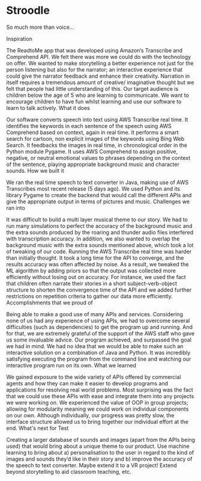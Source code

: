 # Stroodle
So much more than voice...

Inspiration

The ReadtoMe app that was developed using Amazon’s Transcribe and Comprehend API.
We felt there was more we could do with the technology on offer.
We wanted to make storytelling a better experience not just for the person listening but also for the narrator; an interactive experience that could give the narrator feedback and enhance their creativity.
Narration in itself requires a tremendous amount of creative/ imaginative thought but we felt that people had little understanding of this.
Our target audience is children below the age of 5 who are learning to communicate. We want to encourage children to have fun whilst learning and use our software to learn to talk actively.
What it does

Our software converts speech into text using AWS Transcribe real time.
It identifies the keywords in each sentence of the speech using AWS Comprehend based on context, again in real time.
It performs a smart search for cartoon, non explicit images of the keywords using Bing Web Search.
It feedbacks the images in real time, in chronological order in the Python module Pygame.
It uses AWS Comprehend to assign positive, negative, or neutral emotional values to phrases depending on the context of the sentence, playing appropriate background music and character sounds.
How we built it

We ran the real time speech to text converter in Java, making use of AWS Transcribes most recent release (5 days ago).
We used Python and its library Pygame to create the backend that would call the different APIs and give the appropriate output in terms of pictures and music.
Challenges we ran into

It was difficult to build a multi layer musical theme to our story. We had to run many simulations to perfect the accuracy of the background music and the extra sounds produced by the roaring and thunder audio files interfered with transcription accuracy. In addition, we also wanted to overlap the background music with the extra sounds mentioned above, which took a lot of tweaking of our code.
Running the AWS Transcribe real time was harder than initially thought. It took a long time for the API to converge, and the results accuracy was often affected by noise. As a result, we tweaked the ML algorithm by adding priors so that the output was collected more efficiently without losing out on accuracy. For instance, we used the fact that children often narrate their stories in a short subject-verb-object structure to shorten the convergence time of the API and we added further restrictions on repetition criteria to gather our data more efficiently.
Accomplishments that we proud of

Being able to make a good use of many APIs and services. Considering none of us had any experience of using APIs, we had to overcome several difficulties (such as dependencies) to get the program up and running. And for that, we are extremely grateful of the support of the AWS staff who gave us some invaluable advice.
Our program achieved, and surpassed the goal we had in mind. We had no idea that we would be able to make such an interactive solution on a combination of Java and Python. It was incredibly satisfying executing the program from the command line and watching our interactive program run on its own.
What we learned

We gained exposure to the wide variety of APIs offered by commercial agents and how they can make it easier to develop programs and applications for resolving real world problems. Most surprising was the fact that we could use these APIs with ease and integrate them into any projects we were working on.
We experienced the value of OOP in group projects; allowing for modularity meaning we could work on individual components on our own. Although individually, our progress was pretty slow, the interface structure allowed us to bring together our individual effort at the end.
What's next for Test

Creating a larger database of sounds and images (apart from the APIs being used) that would bring about a unique theme to our product.
Use machine learning to bring about a) personalisation to the user in regard to the kind of images and sounds they’d like in their story and b) improve the accuracy of the speech to text converter.
Maybe extend it to a VR project!
Extend beyond storytelling to aid classroom teaching, etc.
